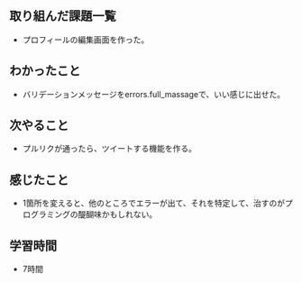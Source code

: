 ## 取り組んだ課題一覧
- プロフィールの編集画面を作った。

## わかったこと
- バリデーションメッセージをerrors.full_massageで、いい感じに出せた。

## 次やること
- プルリクが通ったら、ツイートする機能を作る。

## 感じたこと
- 1箇所を変えると、他のところでエラーが出て、それを特定して、治すのがプログラミングの醍醐味かもしれない。 

## 学習時間
- 7時間
